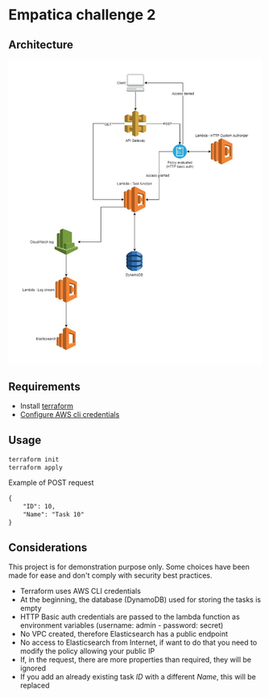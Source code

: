 # Empatica challenge 2

## Architecture
![Architecture](empchal2.jpg)

## Requirements
+ Install [terraform](https://www.terraform.io/)
+ [Configure AWS cli credentials](https://docs.aws.amazon.com/cli/latest/userguide/cli-chap-configure.html#cli-quick-configuration)

## Usage
~~~~
terraform init
terraform apply
~~~~

Example of POST request
~~~~
{
	"ID": 10,
	"Name": "Task 10"
}
~~~~

## Considerations
This project is for demonstration purpose only. Some choices have been made for ease and don't comply with security best practices.
+ Terraform uses AWS CLI credentials
+ At the beginning, the database (DynamoDB) used for storing the tasks is empty
+ HTTP Basic auth credentials are passed to the lambda function as environment variables (username: admin - password: secret)
+ No VPC created, therefore Elasticsearch has a public endpoint
+ No access to Elasticsearch from Internet, if want to do that you need to modify the policy allowing your public IP
+ If, in the request, there are more properties than required, they will be ignored
+ If you add an already existing task <em>ID</em> with a different <em>Name</em>, this will be replaced
